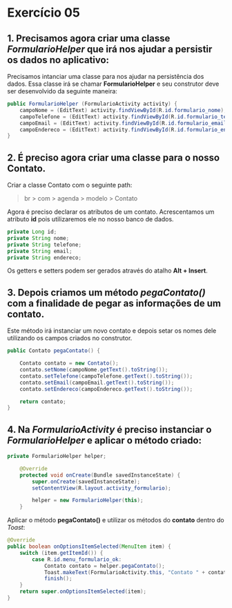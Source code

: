# Exercício 05

## 1. Precisamos agora criar uma classe _FormularioHelper_ que irá nos ajudar a persistir os dados no aplicativo:
Precisamos intanciar uma classe para nos ajudar na persistência dos dados.
Essa classe irá se chamar __FormularioHelper__ e seu construtor deve ser desenvolvido da seguinte maneira:
```java
public FormularioHelper (FormularioActivity activity) {
    campoNome = (EditText) activity.findViewById(R.id.formulario_nome);
    campoTelefone = (EditText) activity.findViewById(R.id.formulario_telefone);
    campoEmail = (EditText) activity.findViewById(R.id.formulario_email);
    campoEndereco = (EditText) activity.findViewById(R.id.formulario_endereco);
}
```
## 2. É preciso agora criar uma classe para o nosso Contato.
Criar a classe Contato com o seguinte path:
> br > com > agenda > modelo > Contato

Agora é preciso declarar os atributos de um contato. Acrescentamos um atributo __id__ pois utilizaremos ele no nosso
banco de dados.
```java
private Long id;
private String nome;
private String telefone;
private String email;
private String endereco;
```
Os getters e setters podem ser gerados através do atalho __Alt + Insert__.

## 3. Depois criamos um método _pegaContato()_ com a finalidade de pegar as informações de um contato.
Este método irá instanciar um novo contato e depois setar os nomes dele utilizando os campos criados no construtor.
```java
public Contato pegaContato() {

    Contato contato = new Contato();
    contato.setNome(campoNome.getText().toString());
    contato.setTelefone(campoTelefone.getText().toString());
    contato.setEmail(campoEmail.getText().toString());
    contato.setEndereco(campoEndereco.getText().toString());

    return contato;
}
```

## 4. Na _FormularioActivity_ é preciso instanciar o _FormularioHelper_ e aplicar o método criado:

```java
private FormularioHelper helper;

    @Override
    protected void onCreate(Bundle savedInstanceState) {
        super.onCreate(savedInstanceState);
        setContentView(R.layout.activity_formulario);

        helper = new FormularioHelper(this);
    }
```

Aplicar o método __pegaContato()__ e utilizar os métodos do __contato__ dentro do _Toast_:
```java
@Override
public boolean onOptionsItemSelected(MenuItem item) {
    switch (item.getItemId()) {
        case R.id.menu_formulario_ok:
            Contato contato = helper.pegaContato();
            Toast.makeText(FormularioActivity.this, "Contato " + contato.getNome() + " salvo!", Toast.LENGTH_SHORT).show();
            finish();
    }
    return super.onOptionsItemSelected(item);
}
```
